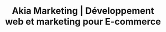 ---
title: "Akia Marketing | Développement web et marketing pour E-commerce"
description: >-
   Akia Marketing est une agence spécialisée dans la conception et le marketing de boutique en ligne pour tous les types d'entreprise.
image: /img/e-commerce-services.jpg
menuid: home
draft: false
section1:
  subtitle: Akia Marketing
  line1: Solution complète
  line2: pour les
  line3: E-commerce
  image: "/img/e-commerce-marketing-2.gif"
  btn:
    link: clientsPage
    title: Nos projets
section2:
  description1: >-
    Akia, c’est une équipe de passionnés de la programmation et du marketing web. Les plateformes web et les E-commerces, c’est notre spécialité.
  description2: >-
    Vos projets méritent une solution digne de leur originalité! 
  blocks:
    - icon: "fa fa-tachometer"
      title: De la qualité sans se ruiner
      description: "Akia c’est une petite équipe dynamique. Soudée pour l’efficacité, parfaite pour lancer un projet de qualité rapidement."
      link:
      class: color-one
    - icon: "fa-heart fa"
      title: Un produit qui vous ressemble
      description: "Original, corporatif, clean, élégant, artistique, il y en a pour tous les goûts. Mais l’important, c’est que ce soit fidèle à l’identité de votre entreprise"
      link:
      class: color-two
    - icon: "fa fa-question"
      title: Une équipe à l’écoute
      description: "Notre équipe est là pour répondre à vos questions et écouter vos préoccupations. Parce que le web c’est pas toujours facile à comprendre!"
      link: 
      class: color-three
section3:
  title: Plus que du web, on s’investit pour vivre dans un monde meilleur.
  subtitle: Notre touche environnementale
  description: >-
    Faisons ensemble des pas vers l’avant pour développer la conscience écologique des gens et des entreprises. Donnons un futur propre et convivial pour la prochaine génération. Akia s’implique avec plusieurs projets et organisations dont l'[Association Québecoise Zéro Déchet](https://www.aqzd.ca/).
  image: /img/teamwork-environment.jpg
  btn:
    subtitle: En apprendre plus
    title: Plus à propos d’Akia
    link: servicesPage
section4:
  - title: Projets Complétés
    suffix: "+"
    number: 64
  - title: Clients
    suffix: 
    number: 39
  - title: Sourires donnés
    suffix: "+"
    number: 5000
  - title: Lignes de code
    suffix: "M"
    number: 100
section5:
  title: Projets récents
  description: >-
    Notre équipe a réalisé plusieurs projets. <br>Jetez-y un coup d'oeil.
  btn:
    title: Tous nos projets
    link: clientsPage
section6:
  title: Nos spécialités
  description1: >-
    De la programmation au marketing web, Akia est là pour développer une relation à long terme.
  description2: "Nos spécialités pour propulser vos projets:" 
  btn:
    title: Voir tous nos services
    link: servicesPage
  image: /img/service-image-3.png
  blocks:
    - icon: flaticon-computer
      title: Conception de E-commerce
      description: Pour créer un commerce en ligne efficace et fait sur mesure pour vos besoins.
      link: services/conception-e-commerce
      class: color-one
    - icon: flaticon-round-chart
      title: Marketing pour E-commerce
      description: >-
        Que ce soit par l’optimisation de la structure du site web, le SEO, la publicité payante ou la création de canaux marketings, nous vous aiderons à mettre en place une stratégie efficace
      link: services/marketing-pour-e-commerce
      class: color-two
    ## - icon: flaticon-smartphone
      ## title: Conception de plateforme web
      ## description: Pour concrétiser votre idée et la conceptualiser à votre image
      ## link:
      ## class: color-three
    - icon: flaticon-bar-chart
      title: Stratégie marketing globale
      description: >-
        Pour déterminer le meilleur angle d’attaque pour votre entreprise et attirer plus de clientèle.
      link: services/strategie-marketing-digital
      class: color-four
section7:
  title: Commentaires
  description: >-
    Ce qu'ils ont à dire <br>à propos de nous
  blocks:
    - description: >-
        Lorem ipsum dolor sit amet, consectetur adipisicing elit. Possimus perspiciatis voluptatem facere cum ipsa minus libero, cupiditate nesciunt, pariatur assumenda repellat odio magni in voluptatibus consectetur quidem, maiores nemo rem!
      name: Gabrielle
      company: "Le Doggy Café"
      image: /img/logo-doggy.jpg
    - description: >-
        Lorem ipsum dolor sit amet, consectetur adipisicing elit. Possimus perspiciatis voluptatem facere cum ipsa minus libero, cupiditate nesciunt, pariatur assumenda repellat odio magni in voluptatibus consectetur quidem, maiores nemo rem!
      name: Gabrielle
      company: "Le Doggy Café"
      image: /img/logo-doggy.jpg
  image: /img/commentaires-clients.jpg
section8:
  title: Conseils et études de cas
  description: "Découvrez le web, tout va bien aller!"
---